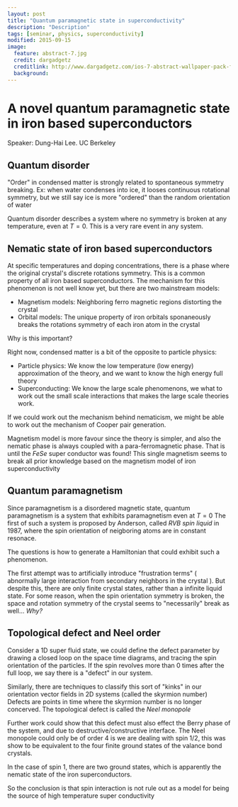 ```yaml
---
layout: post
title: "Quantum paramagnetic state in superconductivity"
description: "Description"
tags: [seminar, physics, superconductivity]
modified: 2015-09-15 
image:
  feature: abstract-7.jpg
  credit: dargadgetz
  creditlink: http://www.dargadgetz.com/ios-7-abstract-wallpaper-pack-for-iphone-5-and-ipod-touch-retina/
  background: 
---
```


# A novel quantum paramagnetic state in iron based superconductors

Speaker: Dung-Hai Lee. UC Berkeley

## Quantum disorder

"Order" in condensed matter is strongly related to spontaneous symmetry breaking. 
Ex: when water condenses into ice, it looses continuous rotational symmetry, but we still say ice is more "ordered" than the random orientation of water

Quantum disorder describes a system where no symmetry is broken at any temperature, even at $T=0$. This is a very rare event in any system.

## Nematic state of iron based superconductors
At specific temperatures and doping concentrations, there is a phase where the original crystal's discrete rotations symmetry. 
This is a common property of all iron based superconductors.
The mechanism for this phenomenon is not well know yet, but there are two mainstream models:

  * Magnetism models: Neighboring ferro magnetic regions distorting the crystal 
  * Orbital models: The unique property of iron orbitals sponaneously breaks the rotations symmetry of each iron atom in the crystal

Why is this important? 

Right now, condensed matter is a bit of the opposite to particle physics:

  * Particle physics: We know the low temperature (low energy) approximation of the theory, and we want to know the high energy full theory
  * Superconducting: We know the large scale phenomenons, we what to work out the small scale interactions that makes the large scale theories work.

If we could work out the mechanism behind nematicism, we might be able to work out the mechanism of Cooper pair generation.


Magnetism model is more favour since the theory is simpler, and also the nematic phase is always coupled with a para-ferromagnetic phase. 
That is until the $FeSe$ super conductor was found! This single magnetism seems to break all prior knowledge based on the magnetism model
of iron superconductivity


## Quantum paramagnetism 

Since paramagnetism is a disordered magnetic state, quantum paramagnetism is a system that exhibits paramagnetism even at $T=0$
The first of such a system is proposed by Anderson, called *RVB spin liquid* in 1987, where the spin orientation of neigboring atoms are in constant 
resonace.

The questions is how to generate a Hamiltonian that could exhibit such a phenomenon.

The first attempt was to artificially introduce "frustration terms" ( abnormally large interaction from secondary neighbors in the crystal ).
But despite this, there are only finite crystal states, rather than a infinite liquid state.
For some reason, when the spin orientation symmetry is broken, the space and rotation symmetry of the crystal seems to "necessarily" break as well...
*Why?*



## Topological defect and Neel order 

Consider a 1D super fluid state, we could define the defect parameter by drawing a closed loop on the space time diagrams, and tracing the spin
orientation of the particles. If the spin revolves more than 0 times after the full loop, we say there is a "defect" in our system.

Similarly, there are techniques to classify this sort of "kinks" in our orientation vector fields in 2D systems (called the skyrmion number)
Defects are points in time where the skyrmion number is no longer concerved. The topological defect is called the *Neel monopole*

Further work could show that this defect must also effect the Berry phase of the system, and due to destructive/constructive interface. 
The Neel monopole could only be of order 4 is we are dealing with spin 1/2, this was show to be equivalent to the four finite ground states 
of the valance bond crystals.

In the case of spin 1, there are two ground states, which is apparently the nematic state of the iron superconductors.



So the conclusion is that spin interaction is not rule out as a model for being the source of high temperature super conductivity
